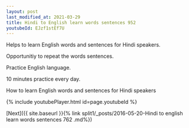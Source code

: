 ```yaml
---
layout: post
last_modified_at: 2021-03-29
title: Hindi to English learn words sentences 952 
youtubeId: EJzf1stEf7U
---
```

 
 
Helps to learn English words and sentences for Hindi speakers.

Opportunitiy to repeat the words sentences. 

Practice English language. 
 
10 minutes practice every day. 
 
How to learn English words and sentences for Hindi speakers 
 
{% include youtubePlayer.html id=page.youtubeId %}
 
 
[Next]({{ site.baseurl }}{% link  split1/_posts/2016-05-20-Hindi to english learn words sentences 762 .md%})
 
